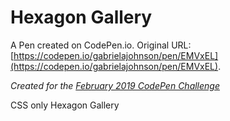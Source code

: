 # Hexagon Gallery

A Pen created on CodePen.io. Original URL: [https://codepen.io/gabrielajohnson/pen/EMVxEL](https://codepen.io/gabrielajohnson/pen/EMVxEL).

_Created for the [February 2019 CodePen Challenge](https://codepen.io/challenges/2019/February)_

CSS only Hexagon Gallery

